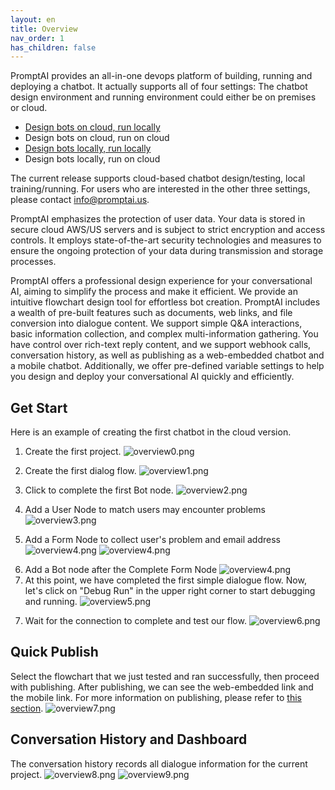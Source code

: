 ```yaml
---
layout: en
title: Overview
nav_order: 1
has_children: false
---
```

PromptAI provides an all-in-one devops platform of building, running and deploying a chatbot.  It actually supports all of four settings: The chatbot design environment and running environment could either be on premises or cloud.

* [Design bots on cloud, run locally](https://www.promptai.us/en/pricing/on-cloud/)
* Design bots on cloud, run on cloud
* [Design bots locally, run locally](https://www.promptai.us/en/pricing/premises/)
* Design bots locally, run on cloud

The current release supports cloud-based chatbot design/testing, local training/running. For users who are interested in the other three settings, please contact [info@promptai.us](mailto:info@promptai.us).

PromptAI emphasizes the protection of user data. Your data is stored in secure cloud AWS/US servers and is subject to strict encryption and access controls. It employs state-of-the-art security technologies and measures to ensure the ongoing protection of your data during transmission and storage processes.

<!-- PromptAI提供专业的对话机器人设计体验，旨在简化构建过程，使其简单高效。我们提供直观的流图设计工具，让您轻松创建对话机器人。PromptAI包含丰富的预制功能，包括文档、网页链接、文件转换成对话内容等。我们支持简单的问答交互，简单信息的收集，以及复杂多信息的收集。您可以控制丰富的富文本回复内容，并支持Webhook调用、对话历史记录、以及发布为Web内嵌对话机器人和移动端对话机器人。此外，我们还提供预制变量设置，以帮助您快速高效地设计和部署您的对话机器人。 -->

PromptAI offers a professional design experience for your conversational AI, aiming to simplify the process and make it efficient. We provide an intuitive flowchart design tool for effortless bot creation. PromptAI includes a wealth of pre-built features such as documents, web links, and file conversion into dialogue content. We support simple Q&A interactions, basic information collection, and complex multi-information gathering. You have control over rich-text reply content, and we support webhook calls, conversation history, as well as publishing as a web-embedded chatbot and a mobile chatbot. Additionally, we offer pre-defined variable settings to help you design and deploy your conversational AI quickly and efficiently.

<!-- ## 快速开始  -->
## Get Start
<!-- 以下是在云版本中创建第一个对话机器人的例子。（更多例子在[这里](/docs/examples/)可以查看） -->
Here is an example of creating the first chatbot in the cloud version. 
<!-- Here is an example of creating the first chatbot in the cloud version. (Local version examples or more examples can be found [here](/docs/example/)) -->

<!-- 1. 创建第一个项目 -->
1. Create the first project.
![overview0.png](/assets/images/overview/get-start-01.png)
<!-- 2. 点击完善第一个Bot节点 -->
2. Create the first dialog flow.
![overview1.png](/assets/images/overview/get-start-02.png)
<!-- 3. 点击完善第一个Bot节点  -->
3. Click to complete the first Bot node.
![overview2.png](/assets/images/overview/get-start-03.png)
<!-- 4. 创建一个User节点。 -->
4. Add a User Node to match users may encounter problems
![overview3.png](/assets/images/overview/get-start-04.png)
<!-- 5. 创建一个Bot节点。 -->
5. Add a Form Node to collect user's problem and email address
![overview4.png](/assets/images/overview/get-start-05.png)
![overview4.png](/assets/images/overview/get-start-06.png)
<!-- 6. 至此，我们完成了第一个简单的对话流图，现在我们点击右上角“Debug Run”开始调试运行。 -->
6. Add a Bot node after the Complete Form Node
![overview4.png](/assets/images/overview/get-start-07.png)
7. At this point, we have completed the first simple dialogue flow. Now, let's click on "Debug Run" in the upper right corner to start debugging and running.
![overview5.png](/assets/images/overview/get-start-08.png)
<!-- 7. 等待链接完成，测试我们的流图。 // TODO 这不能正常对话，稍后更新 -->
7. Wait for the connection to complete and test our flow.
![overview6.png](/assets/images/overview/get-start-09.png)

<!-- ## 快速发布 -->
## Quick Publish
<!-- 选择我们刚刚测试运行好的流图，进行发布。发布之后，我们可以看见web内嵌链接，和移动端链接。更多发布相关内容请看这里。 -->
Select the flowchart that we just tested and ran successfully, then proceed with publishing. After publishing, we can see the web-embedded link and the mobile link. For more information on publishing, please refer to [this section](/docs/tutorial/release/release_project).
![overview7.png](/assets/images/overview/get-start-10.png)

<!-- ## 对话历史和Dashboard -->
## Conversation History and Dashboard
<!-- 对话历史纪录了，当前项目的所有对话信息。 -->
The conversation history records all dialogue information for the current project.
![overview8.png](/assets/images/overview/get-start-11.png)
![overview9.png](/assets/images/overview/get-start-12.png)
